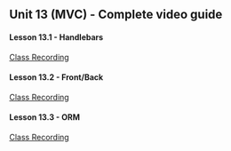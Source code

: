## Unit 13 (MVC) - Complete video guide

#### Lesson 13.1 - Handlebars

[Class Recording](https://codingbootcamp.hosted.panopto.com/Panopto/Pages/Viewer.aspx?id=d43e53bd-d8d7-4852-88ed-ab7701191102)

#### Lesson 13.2 - Front/Back

[Class Recording](https://codingbootcamp.hosted.panopto.com/Panopto/Pages/Viewer.aspx?id=3eead2ba-fed4-41d4-b6be-ab7b0004b5f7)

#### Lesson 13.3 - ORM

[Class Recording](https://codingbootcamp.hosted.panopto.com/Panopto/Pages/Viewer.aspx?id=b8fe57e7-ca27-4eba-af22-ab7c018317bc)